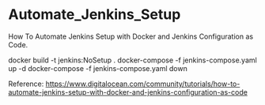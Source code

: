 # Automate_Jenkins_Setup
How To Automate Jenkins Setup with Docker and Jenkins Configuration as Code. 

docker build -t jenkins:NoSetup .
docker-compose -f jenkins-compose.yaml up -d
docker-compose -f jenkins-compose.yaml down

Reference:
https://www.digitalocean.com/community/tutorials/how-to-automate-jenkins-setup-with-docker-and-jenkins-configuration-as-code